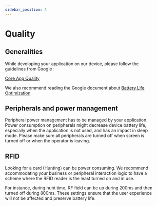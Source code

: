 ```yaml
---
sidebar_position: 4
---
```


Quality
=======

## Generalities

While developing your application on our device, please follow the guidelines from Google :

[Core App Quality](https://developer.android.com/docs/quality-guidelines/core-app-quality)

We also recommend reading the Google document about
[Battery Life Optimization](https://developer.android.com/topic/performance/power)

## Peripherals and power management

Peripheral power management has to be managed by your application. Power consumption on peripherals might decrease device battery life, especially when the application is not used, and has an impact in sleep mode.
Please make sure all peripherals are turned off when screen is turned off or when the operator is leaving.

## RFID

Looking for a card (Hunting) can be power consuming. We recommend accommodating your business or peripheral interaction logic to have a scheme where the RFID reader is the least turned on and in use.

For instance, during hunt time, RF field can be up during 200ms and then
turned off during 800ms. These settings ensure that the user experience
will not be affected and preserve battery life.
